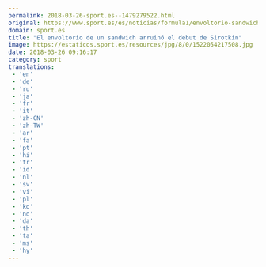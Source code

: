 ```yaml
---
permalink: 2018-03-26-sport.es--1479279522.html
original: https://www.sport.es/es/noticias/formula1/envoltorio-sandwich-arruino-debut-sirotkin-australia-formula1-6716186?utm_source=rss-noticias&utm_medium=feed&utm_campaign=formula1
domain: sport.es
title: "El envoltorio de un sandwich arruinó el debut de Sirotkin"
image: https://estaticos.sport.es/resources/jpg/8/0/1522054217508.jpg
date: 2018-03-26 09:16:17
category: sport
translations: 
 - 'en'
 - 'de'
 - 'ru'
 - 'ja'
 - 'fr'
 - 'it'
 - 'zh-CN'
 - 'zh-TW'
 - 'ar'
 - 'fa'
 - 'pt'
 - 'hi'
 - 'tr'
 - 'id'
 - 'nl'
 - 'sv'
 - 'vi'
 - 'pl'
 - 'ko'
 - 'no'
 - 'da'
 - 'th'
 - 'ta'
 - 'ms'
 - 'hy'
---
```


